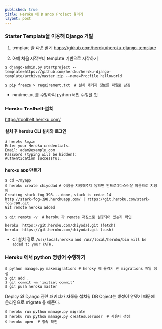 ```yaml
---
published: true
title: Heroku 에 Django Project 올리기
layout: post
---
```

### Starter Template을 이용해 Django 개발

1. template 을 다운 받기
https://github.com/heroku/heroku-django-template

2. 아예 처음 시작부터 template 기반으로 시작하기

```
$ django-admin.py startproject --template=https://github.com/heroku/heroku-django-template/archive/master.zip --name=Procfile helloworld

$ pip freeze > requirement.txt  # 설치 패키지 정보를 파일로 남김
```
* runtime.txt 를 수정하여 python 버전 수정할 것

### Heroku Toolbelt 설치
https://toolbelt.heroku.com/

#### 설치 후 heroku CLI 설치와 로그인
```
$ heroku login
Enter your Heroku credentials.
Email: adam@example.com
Password (typing will be hidden):
Authentication successful.
```

#### heroku app 만들기
```
$ cd ~/myapp
$ heroku create chiyodad # 이름을 지정해주지 않으면 안드로메다스러운 이름으로 지정됨
Creating stark-fog-398... done, stack is cedar-14
http://stark-fog-398.herokuapp.com/ | https://git.heroku.com/stark-fog-398.git
Git remote heroku added

$ git remote -v  # heroku 가 remote 저장소로 설정되어 있는지 확인

heroku	https://git.heroku.com/chiyodad.git (fetch)
heroku	https://git.heroku.com/chiyodad.git (push)

```

* cli 설치 경로
`/usr/local/heroku and /usr/local/heroku/bin will be added to your PATH.`


### Heroku 에서 python 명령어 수행하기

```
$ python manage.py makemigrations # heroky 에 올리기 전 migrations 파일 생성
$ git add .
$ git commit -m 'initial commit'
$ git push heroku master
```

Deploy 와 Django 관련 패키지가 자동을 설치됨
DB Object는 생성이 안됐기 때문에 온라인으로 migrate 를 해준다.

```
$ heroku run python manage.py migrate
$ heroku run python manage.py createsuperuser  # 사용자 생성
$ heroku open  # 접속 확인
```
